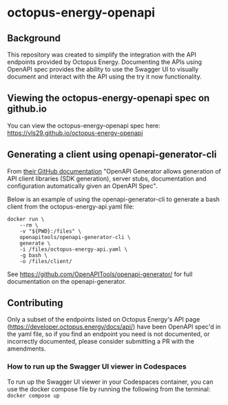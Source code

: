 # octopus-energy-openapi

## Background

This repository was created to simplify the integration with the API endpoints provided by Octopus Energy.  Documenting the APIs using OpenAPI spec provides the ability to use the Swagger UI to visually document and interact with the API using the try it now functionality.

## Viewing the octopus-energy-openapi spec on github.io

You can view the octopus-energy-openapi spec here: https://vls29.github.io/octopus-energy-openapi

## Generating a client using openapi-generator-cli

From [their GitHub documentation](https://github.com/OpenAPITools/openapi-generator/) "OpenAPI Generator allows generation of API client libraries (SDK generation), server stubs, documentation and configuration automatically given an OpenAPI Spec".

Below is an example of using the openapi-generator-cli to generate a bash client from the octopus-energy-api.yaml file:

```
docker run \
    --rm \
    -v "${PWD}:/files" \
    openapitools/openapi-generator-cli \
    generate \
    -i /files/octopus-energy-api.yaml \
    -g bash \
    -o /files/client/
```

See https://github.com/OpenAPITools/openapi-generator/ for full documentation on the openapi-generator.

## Contributing

Only a subset of the endpoints listed on Octopus Energy's API page (https://developer.octopus.energy/docs/api/) have been OpenAPI spec'd in the yaml file, so if you find an endpoint you need is not documented, or incorrectly documented, please consider submitting a PR with the amendments.

### How to run up the Swagger UI viewer in Codespaces

To run up the Swagger UI viewer in your Codespaces container, you can use the docker compose file by running the following from the terminal: `docker compose up`